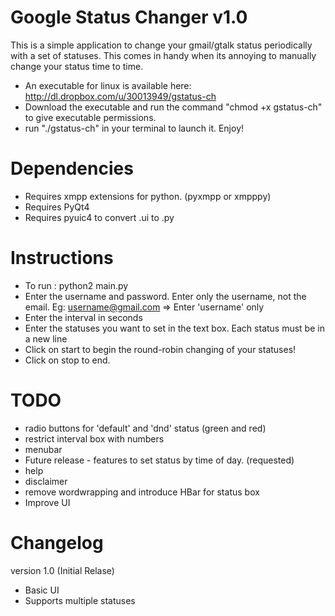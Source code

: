 Google Status Changer v1.0
==========================

This is a simple application to change your gmail/gtalk status periodically with a set of statuses. 
This comes in handy when its annoying to manually change your status time to time.

- An executable for linux is available here: http://dl.dropbox.com/u/30013949/gstatus-ch
- Download the executable and run the command "chmod +x gstatus-ch" to give executable permissions. 
- run "./gstatus-ch" in your terminal to launch it. Enjoy!



Dependencies
============

+ Requires xmpp extensions for python. (pyxmpp or xmpppy)
+ Requires PyQt4
+ Requires pyuic4 to convert .ui to .py


Instructions
============

- To run : python2 main.py
- Enter the username and password. Enter only the username, not the email.
	Eg: username@gmail.com => Enter 'username' only
- Enter the interval in seconds
- Enter the statuses you want to set in the text box. Each status must be in a new line
- Click on start to begin the round-robin changing of your statuses!
- Click on stop to end.


TODO
====

+ radio buttons for 'default' and 'dnd' status (green and red)
+ restrict interval box with numbers
+ menubar
+ Future release - features to set status by time of day. (requested)
+ help
+ disclaimer
+ remove wordwrapping and introduce HBar for status box
+ Improve UI


Changelog
=========

version 1.0 (Initial Relase)
+ Basic UI
+ Supports multiple statuses
